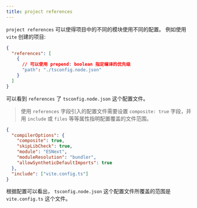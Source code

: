 ```yaml
---
title: project references
---
```


`project references` 可以使得项目中的不同的模块使用不同的配置。
例如使用 `vite` 创建的项目:

```json
{
  "references": [
    {
      // 可以使用 prepend: boolean 指定编译的优先级
      "path": "./tsconfig.node.json"
    }
  ]
}
```

可以看到 `references` 了 `tsconfig.node.json` 这个配置文件。

> 使用 `references` 字段引入的配置文件需要设置 `composite: true` 字段，并用 `include` 或 `files` 等等属性指明配置覆盖的文件范围。

```json
{
  "compilerOptions": {
    "composite": true,
    "skipLibCheck": true,
    "module": "ESNext",
    "moduleResolution": "bundler",
    "allowSyntheticDefaultImports": true
  },
  "include": ["vite.config.ts"]
}
```

根据配置可以看出， `tsconfig.node.json` 这个配置文件所覆盖的范围是 `vite.config.ts` 这个文件。
